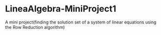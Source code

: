 # LineaAlgebra-MiniProject1
A mini project(finding the solution set of a system of linear equations using the Row Reduction algorithm)
